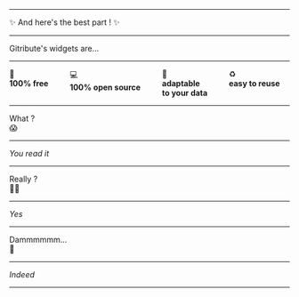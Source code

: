 
<br>
<br>

<div class="has-text-centered my-6">
  
  <hr>

  <p class="is-size-3 has-text-weight-bold mb-1">
    ✨ And here's the best part ! ✨
  </p>

  <hr>

  <p class="is-size-4 mb-2 mt-4">
    Gitribute's widgets are...
  </p>

  <hr>

  <div class="columns my-6">
    <div class="column is-size-5">
      <span class="is-size-4">
        💸
      </span><br>
      <b>100% free</b>
    </div>
    <div class="column is-size-5">
      <span class="is-size-4">
        💻
      </span><br>
      <b>100% open source</b>
    </div>
    <div class="column is-size-5">
      <span class="is-size-4">
        🔌
      </span><br>
      <b>adaptable
      <br>to your data</b>
    </div>
    <div class="column is-size-5">
      <span class="is-size-4">
        ♻️
      </span><br>
      <b>easy to reuse</b>
    </div>
  </div>

  <hr class="my-6">

  <p class="is-size-1 my-5">
    What ?
    <br>
    <span class="">😱</span>
  </p>

  <hr>

  <p class="is-size-4 my-2">
    <i>You read it</i>
  </p>

  <hr>

  <p class="is-size-1 my-5">
    Really ?
    <br>
    <span class="">😵‍💫</span>
  </p>

  <hr>

  <p class="is-size-4 my-2">
    <i>Yes</i>
  </p>

  <hr>

  <p class="is-size-1 my-5">
    Dammmmmm...
    <br>
    <span class="">🤯</span>
  </p>

  <hr>

  <p class="is-size-4 my-2">
    <i>Indeed</i>
  </p>

  <hr>

</div>
